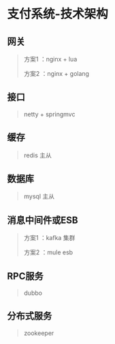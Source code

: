 # 支付系统-技术架构

## 网关
> 方案1 ：nginx + lua
>
> 方案2 ：nginx + golang

## 接口
> netty + springmvc

## 缓存
> redis 主从

## 数据库
> mysql 主从

## 消息中间件或ESB
> 方案1 ：kafka 集群
>
> 方案2 ：mule esb

## RPC服务
> dubbo

## 分布式服务
> zookeeper
